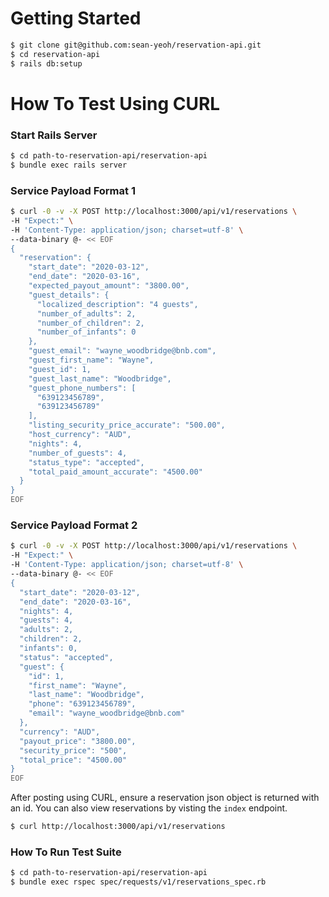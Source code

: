 # Getting Started
```bash
$ git clone git@github.com:sean-yeoh/reservation-api.git
$ cd reservation-api
$ rails db:setup
```

# How To Test Using CURL
### Start Rails Server
```bash
$ cd path-to-reservation-api/reservation-api
$ bundle exec rails server
```

### Service Payload Format 1
```bash
$ curl -0 -v -X POST http://localhost:3000/api/v1/reservations \
-H "Expect:" \
-H 'Content-Type: application/json; charset=utf-8' \
--data-binary @- << EOF
{
  "reservation": {
    "start_date": "2020-03-12",
    "end_date": "2020-03-16",
    "expected_payout_amount": "3800.00",
    "guest_details": {
      "localized_description": "4 guests",
      "number_of_adults": 2,
      "number_of_children": 2,
      "number_of_infants": 0
    },
    "guest_email": "wayne_woodbridge@bnb.com",
    "guest_first_name": "Wayne",
    "guest_id": 1,
    "guest_last_name": "Woodbridge",
    "guest_phone_numbers": [
      "639123456789",
      "639123456789"
    ],
    "listing_security_price_accurate": "500.00",
    "host_currency": "AUD",
    "nights": 4,
    "number_of_guests": 4,
    "status_type": "accepted",
    "total_paid_amount_accurate": "4500.00"
  }
}
EOF
```

### Service Payload Format 2
```bash
$ curl -0 -v -X POST http://localhost:3000/api/v1/reservations \
-H "Expect:" \
-H 'Content-Type: application/json; charset=utf-8' \
--data-binary @- << EOF
{
  "start_date": "2020-03-12",
  "end_date": "2020-03-16",
  "nights": 4,
  "guests": 4,
  "adults": 2,
  "children": 2,
  "infants": 0,
  "status": "accepted",
  "guest": {
    "id": 1,
    "first_name": "Wayne",
    "last_name": "Woodbridge",
    "phone": "639123456789",
    "email": "wayne_woodbridge@bnb.com"
  },
  "currency": "AUD",
  "payout_price": "3800.00",
  "security_price": "500",
  "total_price": "4500.00"
}
EOF
```

After posting using CURL, ensure a reservation json object is returned with an id.
You can also view reservations by visting the `index` endpoint.
```bash
$ curl http://localhost:3000/api/v1/reservations
```

### How To Run Test Suite
```bash
$ cd path-to-reservation-api/reservation-api
$ bundle exec rspec spec/requests/v1/reservations_spec.rb
```
